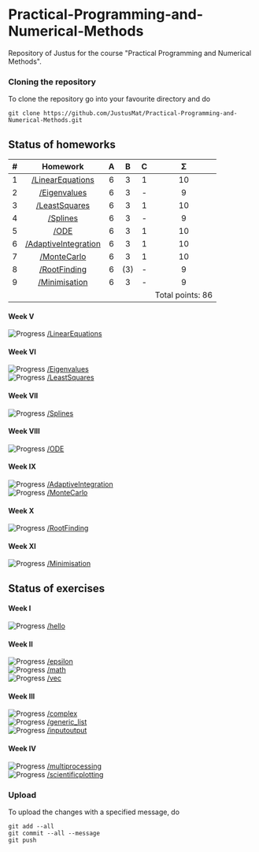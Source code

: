 # Practical-Programming-and-Numerical-Methods
Repository of Justus for the course "Practical Programming and Numerical Methods".
### Cloning the repository
To clone the repository go into your favourite directory and do 
```
git clone https://github.com/JustusMat/Practical-Programming-and-Numerical-Methods.git
```

## Status of homeworks

| #   |                    Homework                    |  A  |  B |  C  |  Σ  |  
|:----|:----------------------------------------------:|:---:|:--:|:---:|:---:|
|1| [/LinearEquations](/Homeworks/LinearEquations) |6|3|1|10|
|2| [/Eigenvalues](/Homeworks/Eigenvalues) |6|3|-|9|
|3| [/LeastSquares](/Homeworks/LeastSquares) |6|3|1|10|
|4| [/Splines](/Homeworks/Splines) |6|3|-|9|
|5| [/ODE](/Homeworks/ODE) |6|3|1|10|
|6| [/AdaptiveIntegration](/Homeworks/AdaptiveIntegration) |6|3|1|10|
|7| [/MonteCarlo](/Homeworks/MonteCarlo) |6|3|1|10|
|8| [/RootFinding](/Homeworks/RootFinding) |6|(3)|-|9|
|9| [/Minimisation](/Homeworks/Minimisation) |6|3|-|9|
|| ||||Total points: 86|




#### Week V
![Progress](https://progress-bar.dev/100/?title=/LinearEquations) [/LinearEquations](/Homeworks/LinearEquations)<br />
#### Week VI
![Progress](https://progress-bar.dev/90/?title=/Eigenvalues) [/Eigenvalues](/Homeworks/Eigenvalues)<br />
![Progress](https://progress-bar.dev/100/?title=/LeastSquares) [/LeastSquares](/Homeworks/LeastSquares)<br />
#### Week VII
![Progress](https://progress-bar.dev/90/?title=/Splines) [/Splines](/Homeworks/Splines)<br />
#### Week VIII
![Progress](https://progress-bar.dev/100/?title=/ODE) [/ODE](/Homeworks/ODE)<br />
#### Week IX
![Progress](https://progress-bar.dev/100/?title=/AdaptiveIntegration) [/AdaptiveIntegration](/Homeworks/AdaptiveIntegration)<br />
![Progress](https://progress-bar.dev/100/?title=/MonteCarlo) [/MonteCarlo](/Homeworks/MonteCarlo)<br />
#### Week X
![Progress](https://progress-bar.dev/90/?title=/RootFinding) [/RootFinding](/Homeworks/RootFinding)<br />
#### Week XI
![Progress](https://progress-bar.dev/90/?title=/Minimisation) [/Minimisation](/Homeworks/Minimisation)<br />


## Status of exercises
#### Week I
![Progress](https://progress-bar.dev/100/?title=/hello) [/hello](/Exercises/hello) <br />
#### Week II
![Progress](https://progress-bar.dev/100/?title=/epsilon) [/epsilon](/Exercises/epsilon) <br />
![Progress](https://progress-bar.dev/100/?title=/math) [/math](/Exercises/math)<br />
![Progress](https://progress-bar.dev/100/?title=/vec) [/vec](/Exercises/vec)<br />
#### Week III
![Progress](https://progress-bar.dev/100/?title=/complex) [/complex](/Exercises/complex)<br />
![Progress](https://progress-bar.dev/100/?title=/generic_list) [/generic_list](/Exercises/generic_list)<br />
![Progress](https://progress-bar.dev/100/?title=/inputoutput) [/inputoutput](/Exercises/inputoutput)<br />
#### Week IV
![Progress](https://progress-bar.dev/100/?title=/multiprocessing) [/multiprocessing](/Exercises/multiprocessing)<br />
![Progress](https://progress-bar.dev/100/?title=/scientificplotting) [/scientificplotting](/Exercises/scientificplotting)<br />


### Upload
To upload the changes with a specified message, do
```
git add --all
git commit --all --message
git push 
```